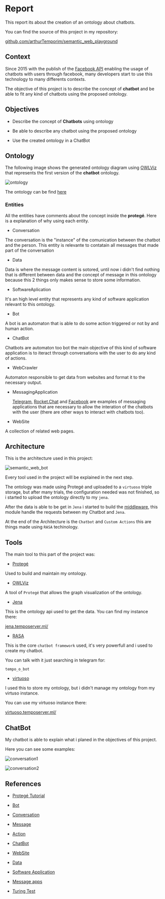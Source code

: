 # Report

This report its about the creation of an ontology about chatbots.

You can find the source of this project in my repository:

[github,com/arthurTemporim/semantic_web_playground](https://github.com/arthurTemporim/semantic_web_playground/blob/master/project/)

## Context

Since 2015 with the publish of the [Facebook API](https://developers.facebook.com/docs/messenger-platform/) enabling the usage of chatbots with users through facebook, many developers start to use this technology to many differents contexts.

The objective of this project is to describe the concept of **chatbot** and be able to fit any kind of chatbots using the proposed ontology.

## Objectives

* Describe the concept of **Chatbots** using ontology

* Be able to describe any chatbot using the proposed ontology

* Use the created ontology in a ChatBot

## Ontology

The following image shows the generated ontology diagram using [OWLViz](https://protegewiki.stanford.edu/wiki/OWLViz) that represents the first version of the **chatbot** ontology.

![ontology](images/chatbot.png)

The ontology can be find [here](https://github.com/arthurTemporim/semantic_web_playground/blob/master/project/chatbot.owl)

### Entities

All the entities have comments about the concept inside the **protegé**. Here is a explanation of why using each entity.

* Conversation

The conversation is the "instance" of the comunication between the chatbot and the person. This entity is relevante to contatain all messages that made part of the conversation

* Data

Data is where the message content is sotored, until now i didn't find nothing that is different between data and the concept of message in this ontology because this 2 things only makes sense to store some information.

* SoftwareAplication

It's an high level entity that represents any kind of software application relevant to this ontology.

* Bot

A bot is an automaton that is able to do some action triggered or not by and human action.

* ChatBot

Chatbots are automaton too bot the main objective of this kind of software application is to iteract through conversations with the user to do any kind of actions.

* WebCrawler

Automaton responsible to get data from websites and format it to the necessary output.

* MessagingApplication

  [Telegram](https://telegram.org/), [Rocket.Chat](https://rocket.chat/) and [Facebook](http://facebook.com/) are examples of messaging applications that are necessary to allow the interation of the chatbots with the user (there are other ways to interact with chatbots too).

* WebSite

A collection of related web pages.

## Architecture

This is the architecture used in this project:

![semantic_web_bot](images/semantic_web_bot.png)

Every tool used in the project will be explained in the next step.

The ontology was made using Protegé and uploaded to a `virtuoso` triple storage, but after many trials, the configuration needed was not finished, so i started to upload the ontology directly to my `jena`.

After the data is able to be get in `Jena` i started to build the [middleware](https://github.com/arthurTemporim/semantic_web_playground/blob/master/project/bot/middleware.py), this module handle the requests between my Chatbot and `Jena`. 

At the end of the Architecture is the `Chatbot` and `Custom Actions` this are things made using `RASA` techinology.

## Tools

The main tool to this part of the project was:

* [Protegé](https://protegewiki.stanford.edu/wiki/Main_Page)

Used to build and maintain my ontology.

* [OWLViz](https://protegewiki.stanford.edu/wiki/OWLViz)

A tool of `Protegé` that allows the graph visualization of the ontology.

* [Jena](https://jena.apache.org/)

This is the ontology api used to get the data. You can find my instance there:

[jena.temposerver.ml/](http://jena.temposerver.ml/)

* [RASA](https://github.com/RasaHQ/rasa_core)

This is the core `chatbot framework` used, it's very powerfull and i used to create my chatbot.

You can talk with it just searching in telegram for:

`tempo_o_bot`

* [virtuoso](http://vos.openlinksw.com/owiki/wiki/VOS/VOSSQLRDF)

I used this to store my ontology, but i didn't manage my ontology from my virtuso instance. 

You can use my virtuoso instance there:

[virtuoso.temposerver.ml/](http://virtuoso.temposerver.ml/)

## ChatBot

My chatbot is able to explain what i planed in the objectives of this project.

Here you can see some examples:

![conversation1](images/conversation1.png)

![conversation2](images/conversation2.png)

## References

* [Protegé Tutorial](https://www.youtube.com/watch?v=R9ERlUgvgwM&list=PLea0WJq13cnAfCC0azrCyquCN_tPelJN1)

* [Bot](https://pt.wikipedia.org/wiki/Bot)

* [Conversation](https://en.wikipedia.org/wiki/Conversation)

* [Message](https://en.wikipedia.org/wiki/Message)

* [Action](https://en.wikipedia.org/wiki/Action_(philosophy))

* [ChatBot](https://en.wikipedia.org/wiki/Chatbot)

* [WebSite](https://en.wikipedia.org/wiki/Website)

* [Data](https://en.wikipedia.org/wiki/Data)

* [Software Application](https://en.wikipedia.org/wiki/Application_software)

* [Message apps](https://en.wikipedia.org/wiki/Messaging_apps)

* [Turing Test](https://en.wikipedia.org/wiki/Turing_test)
